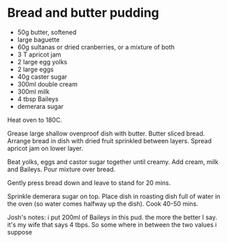 # Bread and butter pudding

* 50g butter, softened 
* large baguette
* 60g sultanas or dried cranberries, or a mixture of both 
* 3 T apricot jam
* 2 large egg yolks 
* 2 large eggs 
* 40g caster sugar 
* 300ml double cream 
* 300ml milk 
* 4 tbsp Baileys 
* demerara sugar

Heat oven to 180C.

Grease large shallow ovenproof dish with butter.  Butter sliced bread.  Arrange bread in dish with dried fruit sprinkled between layers.  Spread apricot jam on lower layer.

Beat yolks, eggs and castor sugar together until creamy.  Add cream, milk and Baileys.  Pour mixture over bread. 

Gently press bread down and leave to stand for 20 mins.  

Sprinkle demerara sugar on top.  Place dish in roasting dish full of water in the oven (so water comes halfway up the dish).  Cook 40-50 mins.

Josh's notes: i put 200ml of Baileys in this pud.  the more the better I say. it's my wife that says 4 tbps. So some where in between the two values i suppose   


